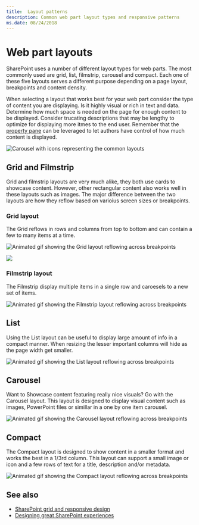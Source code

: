 ```yaml
---
title:  Layout patterns
description: Common web part layout types and responsive patterns
ms.date: 08/24/2018
---
```


# Web part layouts

SharePoint uses a number of different layout types for web parts. The most commonly used are grid, list, filmstrip, carousel and compact. Each one of these five layouts serves a different purpose depending on a page layout, breakpoints and content density. 

When selecting a layout that works best for your web part consider the type of content you are displaying. Is it highly visual or rich in text and data. Determine how much space is needed on the page for enough content to be displayed. Consider trucating descriptions that may be lengthy to optimize for displaying more itmes to the end user. Remember that the [property pane](reactive-and-nonreactive-web-parts.md) can be leveraged to let authors have control of how much content is displayed.

![Carousel with icons representing the common layouts](../images/01_Layouts_webparts.png)

## Grid and Filmstrip

Grid and filmstrip layouts are very much alike, they both use cards to showcase content. However, other rectangular content also works well in these layouts such as images. The major difference between the two layouts are how they reflow based on varioius screen sizes or breakpoints.

### Grid layout

The Grid reflows in rows and columns from top to bottom and can contain a few to many items at a time.

![Animated gif showing the Grid layout reflowing across breakpoints](../images/layouts_animation_grid.gif)

<img id="grid" src="../images/Grid.png"/>

 <script>
   var grid = document.getElementById('gird'),
     grid_gif = '../images/layouts_animation_grid.gif';

   grid.onclick = function() {
     grid.src = ../images/layouts_animation_grid.gif;
   }
</script>

### Filmstrip layout

The Filmstrip display multiple items in a single row and caroesels to a new set of items.

![Animated gif showing the Filmstrip layout reflowing across breakpoints](../images/layouts_animation_filmstrip.gif)


## List

Using the List layout can be useful to display large amount of info in a compact manner. When resizing the lesser important columns will hide as the page width get smaller.

![Animated gif showing the List layout reflowing across breakpoints](../images/layouts_animation_list.gif)

## Carousel

Want to Showcase content featuring really nice visuals? Go with the Carousel layout. This layout is designed to display visual content such as images, PowerPoint files or simillar in a one by one item carousel.

![Animated gif showing the Carousel layout reflowing across breakpoints](../images/layouts_animation_carousel.gif)

## Compact

The Compact layout is designed to show content in a smaller format and works the best in a 1/3rd column. This layout can support a small image or icon and a few rows of text for a title, description and/or metadata.

![Animated gif showing the Compact layout reflowing across breakpoints](../images/layouts_animation_compact.gif)


## See also

- [SharePoint grid and responsive design](grid-and-responsive-design.md)
- [Designing great SharePoint experiences](design-guidance-overview.md)
